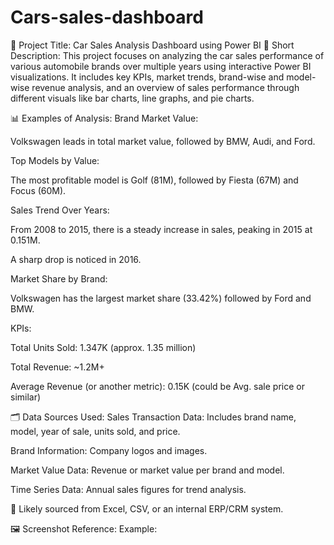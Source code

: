 # Cars-sales-dashboard
🚗 Project Title: Car Sales Analysis Dashboard using Power BI
📄 Short Description:
This project focuses on analyzing the car sales performance of various automobile brands over multiple years using interactive Power BI visualizations. It includes key KPIs, market trends, brand-wise and model-wise revenue analysis, and an overview of sales performance through different visuals like bar charts, line graphs, and pie charts.

📊 Examples of Analysis:
Brand Market Value:

Volkswagen leads in total market value, followed by BMW, Audi, and Ford.

Top Models by Value:

The most profitable model is Golf (81M), followed by Fiesta (67M) and Focus (60M).

Sales Trend Over Years:

From 2008 to 2015, there is a steady increase in sales, peaking in 2015 at 0.151M.

A sharp drop is noticed in 2016.

Market Share by Brand:

Volkswagen has the largest market share (33.42%) followed by Ford and BMW.

KPIs:

Total Units Sold: 1.347K (approx. 1.35 million)

Total Revenue: ~1.2M+

Average Revenue (or another metric): 0.15K (could be Avg. sale price or similar)

🗂️ Data Sources Used:
Sales Transaction Data: Includes brand name, model, year of sale, units sold, and price.

Brand Information: Company logos and images.

Market Value Data: Revenue or market value per brand and model.

Time Series Data: Annual sales figures for trend analysis.

📌 Likely sourced from Excel, CSV, or an internal ERP/CRM system.

🖼️ Screenshot Reference:
Example:
